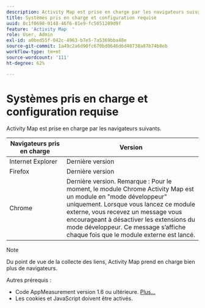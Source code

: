 ```yaml
---
description: Activity Map est prise en charge par les navigateurs suivants.
title: Systèmes pris en charge et configuration requise
uuid: 0c1f0698-0148-46f6-81e9-fc5051289d9f
feature: 'Activity Map  '
role: User, Admin
exl-id: a0bed55f-042c-4963-b7e5-7a5369bba48e
source-git-commit: 1a49c2a6d90fc670bd0646d6d40738a87b74b8eb
workflow-type: tm+mt
source-wordcount: '111'
ht-degree: 62%

---
```


# Systèmes pris en charge et configuration requise

Activity Map est prise en charge par les navigateurs suivants.

| Navigateurs pris en charge | Version |
|--- |--- |
| Internet Explorer | Dernière version |
| Firefox | Dernière version |
| Chrome | Dernière version. Remarque :  Pour le moment, le module Chrome Activity Map est un module en &quot;mode développeur&quot; uniquement. Lorsque vous lancez ce module externe, vous recevez un message vous encourageant à désactiver les extensions du mode développeur. Ce message s’affiche chaque fois que le module externe est lancé. |

>[!NOTE]
>
>Du point de vue de la collecte des liens, Activity Map prend en charge bien plus de navigateurs.

Autres prérequis :

* Code AppMeasurement version 1.6 ou ultérieure. [Plus...](/help/analyze/activity-map/activitymap-getting-started/activitymap-getting-started-admins/activitymap-enable.md)
* Les cookies et JavaScript doivent être activés.
